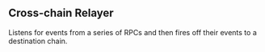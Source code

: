 ## Cross-chain Relayer

Listens for events from a series of RPCs and then fires off their events to a destination chain.
